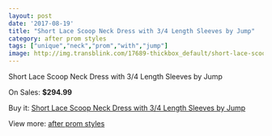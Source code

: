 ```yaml
---
layout: post
date: '2017-08-19'
title: "Short Lace Scoop Neck Dress with 3/4 Length Sleeves by Jump"
category: after prom styles
tags: ["unique","neck","prom","with","jump"]
image: http://img.transblink.com/17689-thickbox_default/short-lace-scoop-neck-dress-with-3-4-length-sleeves-by-jump.jpg
---
```

Short Lace Scoop Neck Dress with 3/4 Length Sleeves by Jump

On Sales: **$294.99**
<a href="https://www.transblink.com/en/after-prom-styles/5558-short-lace-scoop-neck-dress-with-3-4-length-sleeves-by-jump.html"><amp-img layout="responsive" width="600" height="600" src="//img.transblink.com/17689-thickbox_default/short-lace-scoop-neck-dress-with-3-4-length-sleeves-by-jump.jpg" alt="Short Lace Scoop Neck Dress with 3/4 Length Sleeves by Jump 0" /></a>
<a href="https://www.transblink.com/en/after-prom-styles/5558-short-lace-scoop-neck-dress-with-3-4-length-sleeves-by-jump.html"><amp-img layout="responsive" width="600" height="600" src="//img.transblink.com/17693-thickbox_default/short-lace-scoop-neck-dress-with-3-4-length-sleeves-by-jump.jpg" alt="Short Lace Scoop Neck Dress with 3/4 Length Sleeves by Jump 1" /></a>
<a href="https://www.transblink.com/en/after-prom-styles/5558-short-lace-scoop-neck-dress-with-3-4-length-sleeves-by-jump.html"><amp-img layout="responsive" width="600" height="600" src="//img.transblink.com/17692-thickbox_default/short-lace-scoop-neck-dress-with-3-4-length-sleeves-by-jump.jpg" alt="Short Lace Scoop Neck Dress with 3/4 Length Sleeves by Jump 2" /></a>
<a href="https://www.transblink.com/en/after-prom-styles/5558-short-lace-scoop-neck-dress-with-3-4-length-sleeves-by-jump.html"><amp-img layout="responsive" width="600" height="600" src="//img.transblink.com/17691-thickbox_default/short-lace-scoop-neck-dress-with-3-4-length-sleeves-by-jump.jpg" alt="Short Lace Scoop Neck Dress with 3/4 Length Sleeves by Jump 3" /></a>
<a href="https://www.transblink.com/en/after-prom-styles/5558-short-lace-scoop-neck-dress-with-3-4-length-sleeves-by-jump.html"><amp-img layout="responsive" width="600" height="600" src="//img.transblink.com/17690-thickbox_default/short-lace-scoop-neck-dress-with-3-4-length-sleeves-by-jump.jpg" alt="Short Lace Scoop Neck Dress with 3/4 Length Sleeves by Jump 4" /></a>

Buy it: [Short Lace Scoop Neck Dress with 3/4 Length Sleeves by Jump](https://www.transblink.com/en/after-prom-styles/5558-short-lace-scoop-neck-dress-with-3-4-length-sleeves-by-jump.html "Short Lace Scoop Neck Dress with 3/4 Length Sleeves by Jump")

View more: [after prom styles](https://www.transblink.com/en/55-after-prom-styles "after prom styles")